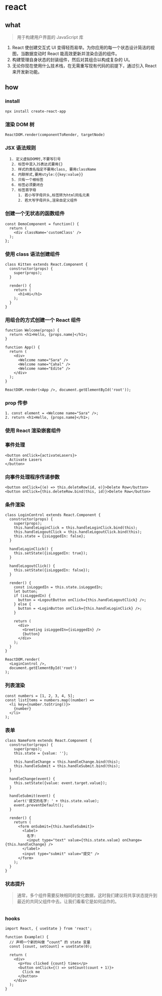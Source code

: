 # react

## what

> 用于构建用户界面的 JavaScript 库

1. React 使创建交互式 UI 变得轻而易举。为你应用的每一个状态设计简洁的视图，当数据变动时 React 能高效更新并渲染合适的组件。
2. 构建管理自身状态的封装组件，然后对其组合以构成复杂的 UI。
3. 无论你现在使用什么技术栈，在无需重写现有代码的前提下，通过引入 React 来开发新功能。

## how

### install

```
npx install create-react-app
```

### 渲染 DOM 树

```
ReactDOM.render(componentToRender, targetNode)
```

### JSX 语法规则

```
  1. 定义虚拟DOM时,不要写引号
   2. 标签中混入JS表达式要用{}
   3. 样式的类名指定不要用class, 要用className
   4. 内联样式,要用style:{{key:value}}
   5. 只有一个根标签
   6. 标签必须要闭合
   7. 标签首字母
      1. 若小写字母开头,标签转为html同名元素
      2. 若大写字母开头,渲染自定义组件
```

### 创建一个无状态的函数组件

```
const DemoComponent = function() {
  return (
    <div className='customClass' />
  );
};
```

### 使用 class 语法创建组件

```
class Kitten extends React.Component {
  constructor(props) {
    super(props);
  }

  render() {
    return (
      <h1>Hi</h1>
    );
  }
}
```

### 用组合的方式创建一个 React 组件

```
function Welcome(props) {
  return <h1>Hello, {props.name}</h1>;
}

function App() {
  return (
    <div>
      <Welcome name="Sara" />
      <Welcome name="Cahal" />
      <Welcome name="Edite" />
    </div>
  );
}

ReactDOM.render(<App />, document.getElementById('root'));

```

### prop 传参

```
1. const element = <Welcome name="Sara" />;
2. return <h1>Hello, {props.name}</h1>;
```

### 使用 React 渲染嵌套组件

### 事件处理

```
<button onClick={activateLasers}>
  Activate Lasers
</button>
```

### 向事件处理程序传递参数

```
<button onClick={(e) => this.deleteRow(id, e)}>Delete Row</button>
<button onClick={this.deleteRow.bind(this, id)}>Delete Row</button>
```

### 条件渲染

```
class LoginControl extends React.Component {
  constructor(props) {
    super(props);
    this.handleLoginClick = this.handleLoginClick.bind(this);
    this.handleLogoutClick = this.handleLogoutClick.bind(this);
    this.state = {isLoggedIn: false};
  }

  handleLoginClick() {
    this.setState({isLoggedIn: true});
  }

  handleLogoutClick() {
    this.setState({isLoggedIn: false});
  }

  render() {
    const isLoggedIn = this.state.isLoggedIn;
    let button;
    if (isLoggedIn) {
      button = <LogoutButton onClick={this.handleLogoutClick} />;
    } else {
      button = <LoginButton onClick={this.handleLoginClick} />;
    }

    return (
      <div>
        <Greeting isLoggedIn={isLoggedIn} />
        {button}
      </div>
    );
  }
}

ReactDOM.render(
  <LoginControl />,
  document.getElementById('root')
);
```

### 列表渲染

```
const numbers = [1, 2, 3, 4, 5];
const listItems = numbers.map((number) =>
  <li key={number.toString()}>
    {number}
  </li>
);
```

### 表单

```
class NameForm extends React.Component {
  constructor(props) {
    super(props);
    this.state = {value: ''};

    this.handleChange = this.handleChange.bind(this);
    this.handleSubmit = this.handleSubmit.bind(this);
  }

  handleChange(event) {
    this.setState({value: event.target.value});
  }

  handleSubmit(event) {
    alert('提交的名字: ' + this.state.value);
    event.preventDefault();
  }

  render() {
    return (
      <form onSubmit={this.handleSubmit}>
        <label>
          名字:
          <input type="text" value={this.state.value} onChange={this.handleChange} />
        </label>
        <input type="submit" value="提交" />
      </form>
    );
  }
}
```

### 状态提升

> 通常，多个组件需要反映相同的变化数据，这时我们建议将共享状态提升到最近的共同父组件中去。让我们看看它是如何运作的。

```

```

### hooks

```
import React, { useState } from 'react';

function Example() {
  // 声明一个新的叫做 “count” 的 state 变量
  const [count, setCount] = useState(0);

  return (
    <div>
      <p>You clicked {count} times</p>
      <button onClick={() => setCount(count + 1)}>
        Click me
      </button>
    </div>
  );
}
```
